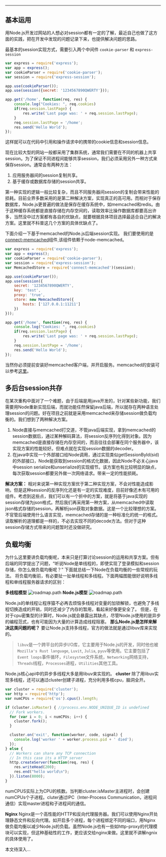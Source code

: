 # 
---

基本运用
----

用Node.js开发过网站的人想必对session都有一定的了解，最近自己也做了这方面的实践，把在开发中发现的问题记录下来，也提供解决问题的思路。

最基本的session实现方式，需要引入两个中间件 `cookie-parser` 和 `express-session` 

```javascript
var express = require('express');
var app = express();
var cookieParser = require('cookie-parser');
var session = require('express-session');

app.use(cookieParser());
app.use(session({secret: '1234567890QWERTY'}));

app.get('/home', function(req, res) {
    console.log("Cookies: ", req.cookies)
    if(req.session.lastPage) {
        res.write('Last page was: ' + req.session.lastPage);
    }
    req.session.lastPage = '/home';
    res.send('Hello World');
});
```
这样就可以在代码中引用和操作请求中的携带的cookie信息和session信息。

现在比较大型的网站一般都采用了集群系统，通常我们需要在不同的机器上共享session。为了保证不同进程间能够共享session，我们必须采用另外一种方式来保存session。通常会有两种方法：

 1. 应用服务器间的session复制共享。
 2. 基于缓存或数据库存储的session共享。
 
第一种实现的逻辑一般比较复杂，而且不同服务器间session的复制会带来性能的损耗。目前业界多数采用的是第二种解决方案，实现真正的高可用。而相对于保存数据库，Node.js更普遍的做法是保存在缓存系统中，如memcached和redis。由于这种缓存系统都是直接存储在内存空间的，读取效率比操作数据库都要高出许多，当然没中过方案都有各自的优缺点，就要根据具体项目选择最适合自己的解决方案。这里就不科普这几个方案的具体优缺点了。 

下面介绍一下基于memcached的Node.js后端session实现。
我们要使用的是[connect-memcached](https://github.com/balor/connect-memcached)组件,该组件依赖于node-memcached。
```javascript
var express = require('express');
var app = express();
var cookieParser = require('cookie-parser');
var session = require('express-session');
var MemcachedStore = require('connect-memcached')(session);

app.use(cookieParser());
app.use(session({
    secret: '1234567890QWERTY',
    key: 'test',
    proxy: 'true',
    store: new MemcachedStore({
        hosts: ['127.0.0.1:11211']
    })
}));

app.get('/home', function(req, res) {
    console.log("Cookies: ", req.cookies)
    if(req.session.lastPage) {
        res.write('Last page was: ' + req.session.lastPage);
    }
    req.session.lastPage = '/home';
    res.send('Hello World');
});
```
当然你必须提前安装好memcached客户端，并开启服务。memcached的安装可以参考[这里](http://www.cnblogs.com/micua/p/installation-and-configuration-under-windows-memcached-instances.html)。


多后台session共存
------------
在某次重构中面对了一个难题，由于后端是用java开发的，针对某些新功能，我们需要用Node重新实现后端，而就功能任然保留java后端，所以就存在两种语言处理session的问题。好在项目之前就是采用memcached来存储session做负载均衡的。我们想到了两种解决方案。

 1. Node直接与memcached打交道，不管java后端实现，拿到memcached的session数据后，通过某种解码算法，将session反序列化得到对象。因为memcached是直接存储在内存空间的，而且往往会部署在同个服务器中，该实现方案的性能较好。但难点就在实现session数据的decoder。
 2. 在java中实现一个外部接口给Node调用，通过实现类似getSessionById(sid)的外部接口，Node能获取到session的格式化数据，因此Node不必关心java中session serialize和unserialize的实现细节。该方案也有比较明显的缺点，每次获取session都要另外做一次网络请求。带来一定的性能损耗。

**解决方案：**
相对来说第一种实现方案优于第二种实现方案，不会对性能造成影响，但是这种session的反序列化还是有一定的实现难度，目前好像还木有可用的组件。考虑到这些点，我们可以有一个折中的方案，就是将基于java实现的session存储为json格式。然后我们再采用第一种方案，从memcached中读取json格式存储的session，再解析json获取对象数据。这是一个比较理想的方案。不官管后端使用什么语言实现，memcached存储的是一种标准化的统一的格式。读取解析的道理都是一样的，不必去实现不同的decode方法。但对于这种session存储方式带来的问题暂时还没做研究。

负载均衡
----
为什么这里要讲负载均衡呢，本来只是打算讨论session的运用和共享方案。但有后端的同学提出了问题，“听说Node是单线程的，即使实现了登录模拟和session存储，你怎么做负载均衡呢？”  下面就总结一下Node在负载均衡的一些常规的玩法。
将负载均衡前，有必要扯一扯单线程和多线程。下面两幅图能很好说明多线程和单线程服务器请求的区别：

**多线程模型**
![roadmap.path](https://raw.githubusercontent.com/fwon/blog/master/assets/node-01-1.jpg)
**Node.js模型**
![roadmap.path](https://raw.githubusercontent.com/fwon/blog/master/assets/node-01-2.jpg)

Node.js的单线程让程序猿不必再去烦恼多线程对变量的加锁解锁，也避免了多线程切换造成的开销，同时还减少了内存的暂用，看起来好像更安全了。
但是，在对于cpu密集型的计算时，Node.js就会暴露出其缺点，尽管Node.js使用的是异步的编程范式，也有可能因为大量的计算造成线程阻塞。
**那么Node.js是怎样来解决这类问题的呢？**
要让Node.js支持多线程，官方的做法就是通过libuv库来实现的。

> `libuv`是一个跨平台的异步I/O库，它主要用于Node.js的开发，同时他也被`Mozilla's Rust language`,
> `Luvit`, `Julia`, `pyuv`等使用。它主要包括了`Event loops`事件循环，`Filesystem`文件系统，`Networking`网络支持，`Threads`线程，`Processes`进程，`Utilities`其他工具。

Node.js核心api中的异步多线程大多是用libuv来实现的。
**cluster**
除了用libuv实现多线程，还可以通过cluster创建子进程，充分利用多核cpu，脑洞全开。
```javascript
var cluster = require('cluster');
var http = require('http');
var numCPUs = require('os').cpus().length;

if (cluster.isMaster) { //process.env.NODE_UNIQUE_ID is undefined
  // Fork workers.
  for (var i = 0; i < numCPUs; i++) {
    cluster.fork();
  }

  cluster.on('exit', function(worker, code, signal) {
    console.log('worker ' + worker.process.pid + ' died');
  });
} else {
  // Workers can share any TCP connection
  // In this case its a HTTP server
  http.createServer(function(req, res) {
    res.writeHead(200);
    res.end("hello world\n");
  }).listen(8000);
}
```
numCPUS实际上为CPU的核数。当判断cluster.isMaster主进程时，会创建numCPUs个子进程。cluter通过IPC（Inter-Process Communication，进程间通信）实现master进程和子进程间的通信。

**Nginx**
Nginx是一个高性能的HTTP和反向代理服务器。我们可以使用Nginx开处理静态文件和反向代理。如开启多个进程，每个进程绑定不同的端口，用Nginx 做负载均衡以减少Node.js的负载。虽然Node.js也有一些如http-proxy的代理模块可以实现，但这种基础性的工作，更应该交给nginx来做。这里就不讲解ngnix的具体使用了。

本文待深入...
